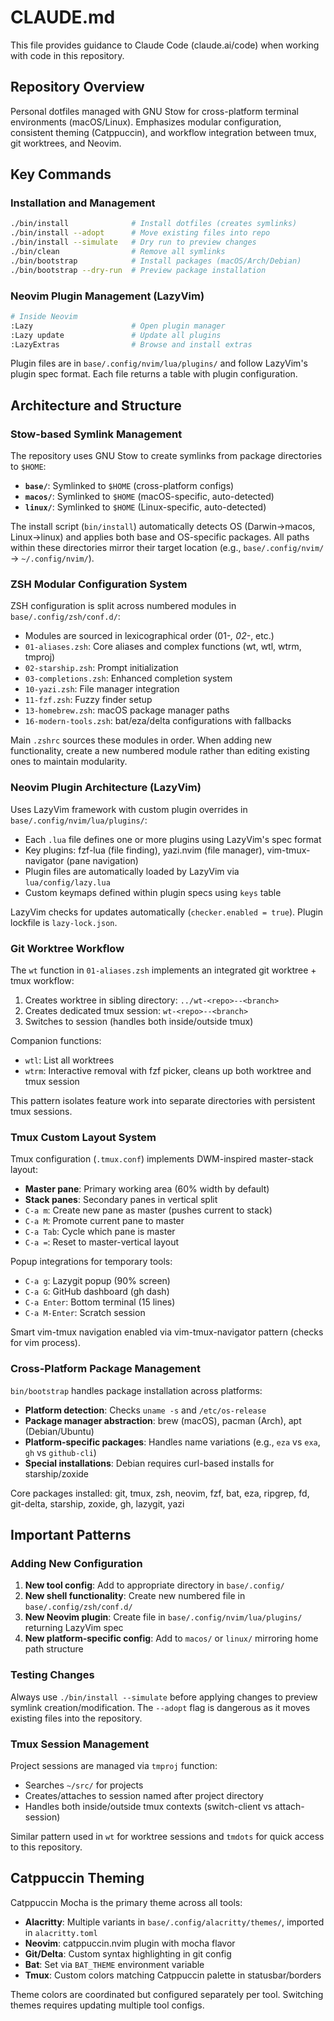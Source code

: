 # CLAUDE.md

This file provides guidance to Claude Code (claude.ai/code) when working with code in this repository.

## Repository Overview

Personal dotfiles managed with GNU Stow for cross-platform terminal environments (macOS/Linux). Emphasizes modular configuration, consistent theming (Catppuccin), and workflow integration between tmux, git worktrees, and Neovim.

## Key Commands

### Installation and Management
```bash
./bin/install              # Install dotfiles (creates symlinks)
./bin/install --adopt      # Move existing files into repo
./bin/install --simulate   # Dry run to preview changes
./bin/clean                # Remove all symlinks
./bin/bootstrap            # Install packages (macOS/Arch/Debian)
./bin/bootstrap --dry-run  # Preview package installation
```

### Neovim Plugin Management (LazyVim)
```bash
# Inside Neovim
:Lazy                      # Open plugin manager
:Lazy update               # Update all plugins
:LazyExtras                # Browse and install extras
```

Plugin files are in `base/.config/nvim/lua/plugins/` and follow LazyVim's plugin spec format. Each file returns a table with plugin configuration.

## Architecture and Structure

### Stow-based Symlink Management

The repository uses GNU Stow to create symlinks from package directories to `$HOME`:
- **`base/`**: Symlinked to `$HOME` (cross-platform configs)
- **`macos/`**: Symlinked to `$HOME` (macOS-specific, auto-detected)
- **`linux/`**: Symlinked to `$HOME` (Linux-specific, auto-detected)

The install script (`bin/install`) automatically detects OS (Darwin→macos, Linux→linux) and applies both base and OS-specific packages. All paths within these directories mirror their target location (e.g., `base/.config/nvim/` → `~/.config/nvim/`).

### ZSH Modular Configuration System

ZSH configuration is split across numbered modules in `base/.config/zsh/conf.d/`:
- Modules are sourced in lexicographical order (01-*, 02-*, etc.)
- `01-aliases.zsh`: Core aliases and complex functions (wt, wtl, wtrm, tmproj)
- `02-starship.zsh`: Prompt initialization
- `03-completions.zsh`: Enhanced completion system
- `10-yazi.zsh`: File manager integration
- `11-fzf.zsh`: Fuzzy finder setup
- `13-homebrew.zsh`: macOS package manager paths
- `16-modern-tools.zsh`: bat/eza/delta configurations with fallbacks

Main `.zshrc` sources these modules in order. When adding new functionality, create a new numbered module rather than editing existing ones to maintain modularity.

### Neovim Plugin Architecture (LazyVim)

Uses LazyVim framework with custom plugin overrides in `base/.config/nvim/lua/plugins/`:
- Each `.lua` file defines one or more plugins using LazyVim's spec format
- Key plugins: fzf-lua (file finding), yazi.nvim (file manager), vim-tmux-navigator (pane navigation)
- Plugin files are automatically loaded by LazyVim via `lua/config/lazy.lua`
- Custom keymaps defined within plugin specs using `keys` table

LazyVim checks for updates automatically (`checker.enabled = true`). Plugin lockfile is `lazy-lock.json`.

### Git Worktree Workflow

The `wt` function in `01-aliases.zsh` implements an integrated git worktree + tmux workflow:
1. Creates worktree in sibling directory: `../wt-<repo>--<branch>`
2. Creates dedicated tmux session: `wt-<repo>--<branch>`
3. Switches to session (handles both inside/outside tmux)

Companion functions:
- `wtl`: List all worktrees
- `wtrm`: Interactive removal with fzf picker, cleans up both worktree and tmux session

This pattern isolates feature work into separate directories with persistent tmux sessions.

### Tmux Custom Layout System

Tmux configuration (`.tmux.conf`) implements DWM-inspired master-stack layout:
- **Master pane**: Primary working area (60% width by default)
- **Stack panes**: Secondary panes in vertical split
- `C-a m`: Create new pane as master (pushes current to stack)
- `C-a M`: Promote current pane to master
- `C-a Tab`: Cycle which pane is master
- `C-a =`: Reset to master-vertical layout

Popup integrations for temporary tools:
- `C-a g`: Lazygit popup (90% screen)
- `C-a G`: GitHub dashboard (gh dash)
- `C-a Enter`: Bottom terminal (15 lines)
- `C-a M-Enter`: Scratch session

Smart vim-tmux navigation enabled via vim-tmux-navigator pattern (checks for vim process).

### Cross-Platform Package Management

`bin/bootstrap` handles package installation across platforms:
- **Platform detection**: Checks `uname -s` and `/etc/os-release`
- **Package manager abstraction**: brew (macOS), pacman (Arch), apt (Debian/Ubuntu)
- **Platform-specific packages**: Handles name variations (e.g., `eza` vs `exa`, `gh` vs `github-cli`)
- **Special installations**: Debian requires curl-based installs for starship/zoxide

Core packages installed: git, tmux, zsh, neovim, fzf, bat, eza, ripgrep, fd, git-delta, starship, zoxide, gh, lazygit, yazi

## Important Patterns

### Adding New Configuration

1. **New tool config**: Add to appropriate directory in `base/.config/`
2. **New shell functionality**: Create new numbered file in `base/.config/zsh/conf.d/`
3. **New Neovim plugin**: Create file in `base/.config/nvim/lua/plugins/` returning LazyVim spec
4. **New platform-specific config**: Add to `macos/` or `linux/` mirroring home path structure

### Testing Changes

Always use `./bin/install --simulate` before applying changes to preview symlink creation/modification. The `--adopt` flag is dangerous as it moves existing files into the repository.

### Tmux Session Management

Project sessions are managed via `tmproj` function:
- Searches `~/src/` for projects
- Creates/attaches to session named after project directory
- Handles both inside/outside tmux contexts (switch-client vs attach-session)

Similar pattern used in `wt` for worktree sessions and `tmdots` for quick access to this repository.

## Catppuccin Theming

Catppuccin Mocha is the primary theme across all tools:
- **Alacritty**: Multiple variants in `base/.config/alacritty/themes/`, imported in `alacritty.toml`
- **Neovim**: catppuccin.nvim plugin with mocha flavor
- **Git/Delta**: Custom syntax highlighting in git config
- **Bat**: Set via `BAT_THEME` environment variable
- **Tmux**: Custom colors matching Catppuccin palette in statusbar/borders

Theme colors are coordinated but configured separately per tool. Switching themes requires updating multiple tool configs.
